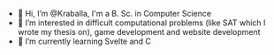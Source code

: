 - 👋 Hi, I’m @Kraballa, I'm a B. Sc. in Computer Science
- 👀 I’m interested in difficult computational problems (like SAT which I wrote my thesis on), game development and website development
- 🌱 I’m currently learning Svelte and C

<!---
Kraballa/Kraballa is a ✨ special ✨ repository because its `README.md` (this file) appears on your GitHub profile.
You can click the Preview link to take a look at your changes.
--->
